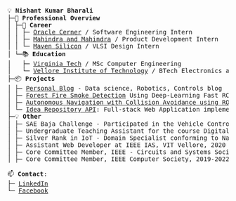<pre>

💡 <b>Nishant Kumar Bharali</b> 
├─🚀 <b>Professional Overview</b> 
│ ├─💼 <b>Career</b>
│ │ ├─ <a href="https://www.cerner.com/">Oracle Cerner</a> / Software Engineering Intern 
│ │ ├─ <a href="https://www.mahindra.com/">Mahindra and Mahindra</a> / Product Development Intern 
│ │ └─ <a href="https://www.maven-silicon.com/">Maven Silicon</a> / VLSI Design Intern 
│ └─📚 <b>Education</b>  
│   ├─ <a href="https://www.vt.edu/">Virginia Tech</a> / MSc Computer Engineering 
│   └─ <a href="https://vit.ac.in/">Vellore Institute of Technology</a> / BTech Electronics and Communication Engineering
├─📦 <b>Projects</b>  
│ ├─ <a href="https://nishantbharali.github.io/Blog/">Personal Blog</a> - Data science, Robotics, Controls blog  
│ ├─ <a href="https://github.com/NishantBharali/Forest-Fire-Smoke-Detection-Using-Computer-Vision-and-Deep-Learning">Forest Fire Smoke Detection</a> Using Deep-Learning Fast RCNN inception v2 & SSD Mobilenet v2
│ ├─ <a href="https://drive.google.com/file/d/1D0Mfpe8zFq1wjk3hQN1IYfh2tzWJSP8p/view">Autonomous Navigation with Collision Avoidance using ROS</a>
│ └─ <a href="https://github.com/NishantBharali/Oralce-Cerner-API">Idea Repository API</a>: Full-stack Web Application implementing C.R.U.D. and implementing CI/CD using pipeline automation upon Jenkins
├─💡 <b>Other</b>
│ ├─ SAE Baja Challenge - Participated in the Vehicle Control and testing sub-team under working on Q21-22 cycle learning through training and workshops on topics like Machine Vision, ROS2 and MATLAB GUIs  
│ ├─ Undergraduate Teaching Assistant for the course Digital Logic Design (ECE2003), VIT Vellore (2019-2021)
│ ├─ Silver Rank in IoT - Domain Specialist conforming to National Skills Qualifications Framework Level 8, 2021
│ ├─ Assistant Web Developer at IEEE IAS, VIT Vellore, 2020
│ ├─ Core Committee Member, IEEE - Circuits and Systems Society, 2019-2020
│ ├─ Core Committee Member, IEEE Computer Society, 2019-2022 

📫 <b>Contact</b>:   
├─ <a href="https://www.linkedin.com/in/nishant-kumar-bharali/">LinkedIn</a>  
└─ <a href="https://www.facebook.com/profile.php?id=61550884612561">Facebook</a>   

</pre>
